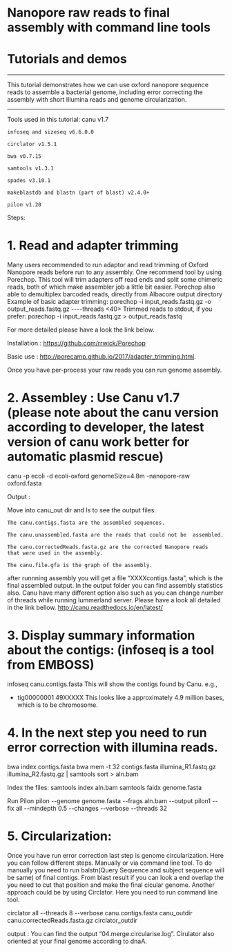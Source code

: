 	 	 	 	

# Nanopore raw reads to final assembly with command line tools

# Tutorials and demos
-----------------------------

This tutorial demonstrates how we can use oxford nanopore sequence reads to assemble a bacterial genome, including error correcting the assembly with short Illumina reads and genome circularization.

-----------------------------------
Tools used in this tutorial:
	canu v1.7
	
	infoseq and sizeseq v6.6.0.0
	
	circlator v1.5.1 	
	
	bwa v0.7.15
	
	samtools v1.3.1
	
	spades v3.10.1
	
	makeblastdb and blastn (part of blast) v2.4.0+
	
	pilon v1.20

Steps:

# 1. Read and adapter trimming

Many users recommended to run adaptor and read trimming of Oxford Nanopore reads before run to any assembly. One recommend tool by using Porechop. This tool will trim adapters off read ends and split some chimeric reads, both of which make assembler job a little bit easier. Porechop also able to demultiplex barcoded reads, directly from Albacore output directory
Example of basic adapter trimming:
porechop -i input_reads.fastq.gz -o output_reads.fastq.gz ----threads <40>
Trimmed reads to stdout, if you prefer:
porechop -i input_reads.fastq.gz > output_reads.fastq

For more detailed please have a look the link below.

Installation : https://github.com/rrwick/Porechop

Basic use : http://porecamp.github.io/2017/adapter_trimming.html. 

Once you have per-process your raw reads you can run genome assembly.

# 2. Assembley : Use Canu v1.7 (please note about the canu version according to developer, the latest version of canu work better for automatic plasmid rescue)

<your path where canu installed> canu -p ecoli -d ecoli-oxford genomeSize=4.8m -nanopore-raw oxford.fasta

Output : 


Move 	into canu_out dir and ls 	to 	see the output files.
	
	The canu.contigs.fasta are the assembled sequences.
	
	The canu.unassembled.fasta are the reads that could not be 	assembled.
	
	The canu.correctedReads.fasta.gz are the corrected Nanopore reads 	that were used in the assembly.
	
	The canu.file.gfa is the graph of the assembly.
after runnning assembly you will get a file “XXXXcontigs.fasta”, which is the final assembled output. In the output folder you can find assembly statistics also. Canu have many different option also such as you can change number of  threads while running lummerland server. Please have a look all detailed in the link bellow.  http://canu.readthedocs.io/en/latest/


# 3. Display summary information about the contigs: (infoseq is a tool from EMBOSS)


infoseq canu.contigs.fasta
	This will show the contigs found by Canu. e.g.,
   - tig00000001   49XXXXX
This looks like a approximately 4.9 million bases, which is to be chromosome.

# 4. In the next step you need to run error correction with illumina reads. 

 
bwa index contigs.fasta 
bwa mem -t 32 contigs.fasta illumina_R1.fastq.gz illumina_R2.fastq.gz | samtools sort > aln.bam

Index the files:
samtools index aln.bam 
samtools faidx genome.fasta


Run Pilon
pilon --genome genome.fasta --frags aln.bam --output pilon1 --fix all --mindepth 0.5 --changes --verbose --threads 32


# 5. Circularization:
Once you have run error correction last step is genome circularization. Here you can follow different steps. Manually or via command line tool. To do manually you need to run balstn(Query Sequence and subject sequence will be same) of final contigs. From blast result if you can look a end overlap the you need to cut that position and make the final cicular genome. Another approach could be by using Circlator. Here you need to run command line tool. 

circlator all --threads 8 --verbose canu.contigs.fasta canu_outdir canu.correctedReads.fasta.gz circlator_outdir

output : You can find the output “04.merge.circularise.log”. Cirulator also oriented at your final genome according to dnaA.  

